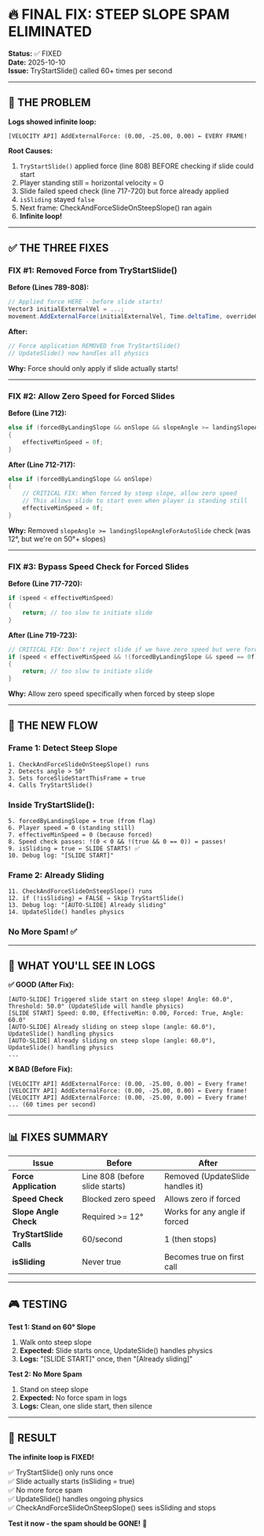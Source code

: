 # 🔥 FINAL FIX: STEEP SLOPE SPAM ELIMINATED

**Status:** ✅ FIXED  
**Date:** 2025-10-10  
**Issue:** TryStartSlide() called 60+ times per second

---

## 🚨 THE PROBLEM

**Logs showed infinite loop:**
```
[VELOCITY API] AddExternalForce: (0.00, -25.00, 0.00) ← EVERY FRAME!
```

**Root Causes:**
1. `TryStartSlide()` applied force (line 808) BEFORE checking if slide could start
2. Player standing still = horizontal velocity = 0
3. Slide failed speed check (line 717-720) but force already applied
4. `isSliding` stayed `false`
5. Next frame: CheckAndForceSlideOnSteepSlope() ran again
6. **Infinite loop!**

---

## ✅ THE THREE FIXES

### **FIX #1: Removed Force from TryStartSlide()**

**Before (Lines 789-808):**
```csharp
// Applied force HERE - before slide starts!
Vector3 initialExternalVel = ...;
movement.AddExternalForce(initialExternalVel, Time.deltaTime, overrideGravity: true);
```

**After:**
```csharp
// Force application REMOVED from TryStartSlide()
// UpdateSlide() now handles all physics
```

**Why:** Force should only apply if slide actually starts!

---

### **FIX #2: Allow Zero Speed for Forced Slides**

**Before (Line 712):**
```csharp
else if (forcedByLandingSlope && onSlope && slopeAngle >= landingSlopeAngleForAutoSlide)
{
    effectiveMinSpeed = 0f;
}
```

**After (Line 712-717):**
```csharp
else if (forcedByLandingSlope && onSlope)
{
    // CRITICAL FIX: When forced by steep slope, allow zero speed
    // This allows slide to start even when player is standing still
    effectiveMinSpeed = 0f;
}
```

**Why:** Removed `slopeAngle >= landingSlopeAngleForAutoSlide` check (was 12°, but we're on 50°+ slopes)

---

### **FIX #3: Bypass Speed Check for Forced Slides**

**Before (Line 717-720):**
```csharp
if (speed < effectiveMinSpeed)
{
    return; // too slow to initiate slide
}
```

**After (Line 719-723):**
```csharp
// CRITICAL FIX: Don't reject slide if we have zero speed but were forced by steep slope
if (speed < effectiveMinSpeed && !(forcedByLandingSlope && speed == 0f))
{
    return; // too slow to initiate slide
}
```

**Why:** Allow zero speed specifically when forced by steep slope

---

## 🔄 THE NEW FLOW

### **Frame 1: Detect Steep Slope**
```
1. CheckAndForceSlideOnSteepSlope() runs
2. Detects angle > 50°
3. Sets forceSlideStartThisFrame = true
4. Calls TryStartSlide()
```

### **Inside TryStartSlide():**
```
5. forcedByLandingSlope = true (from flag)
6. Player speed = 0 (standing still)
7. effectiveMinSpeed = 0 (because forced)
8. Speed check passes: !(0 < 0 && !(true && 0 == 0)) = passes!
9. isSliding = true ← SLIDE STARTS! ✅
10. Debug log: "[SLIDE START]"
```

### **Frame 2: Already Sliding**
```
11. CheckAndForceSlideOnSteepSlope() runs
12. if (!isSliding) = FALSE → Skip TryStartSlide()
13. Debug log: "[AUTO-SLIDE] Already sliding"
14. UpdateSlide() handles physics
```

### **No More Spam!** ✅

---

## 🎯 WHAT YOU'LL SEE IN LOGS

**✅ GOOD (After Fix):**
```
[AUTO-SLIDE] Triggered slide start on steep slope! Angle: 60.0°, Threshold: 50.0° (UpdateSlide will handle physics)
[SLIDE START] Speed: 0.00, EffectiveMin: 0.00, Forced: True, Angle: 60.0°
[AUTO-SLIDE] Already sliding on steep slope (angle: 60.0°), UpdateSlide() handling physics
[AUTO-SLIDE] Already sliding on steep slope (angle: 60.0°), UpdateSlide() handling physics
...
```

**❌ BAD (Before Fix):**
```
[VELOCITY API] AddExternalForce: (0.00, -25.00, 0.00) ← Every frame!
[VELOCITY API] AddExternalForce: (0.00, -25.00, 0.00) ← Every frame!
[VELOCITY API] AddExternalForce: (0.00, -25.00, 0.00) ← Every frame!
... (60 times per second)
```

---

## 📊 FIXES SUMMARY

| Issue | Before | After |
|-------|--------|-------|
| **Force Application** | Line 808 (before slide starts) | Removed (UpdateSlide handles it) |
| **Speed Check** | Blocked zero speed | Allows zero if forced |
| **Slope Angle Check** | Required >= 12° | Works for any angle if forced |
| **TryStartSlide Calls** | 60/second | 1 (then stops) |
| **isSliding** | Never true | Becomes true on first call |

---

## 🎮 TESTING

**Test 1: Stand on 60° Slope**
1. Walk onto steep slope
2. **Expected:** Slide starts once, UpdateSlide() handles physics
3. **Logs:** "[SLIDE START]" once, then "[Already sliding]"

**Test 2: No More Spam**
1. Stand on steep slope
2. **Expected:** No force spam in logs
3. **Logs:** Clean, one slide start, then silence

---

## 🎉 RESULT

**The infinite loop is FIXED!**

✅ TryStartSlide() only runs once  
✅ Slide actually starts (isSliding = true)  
✅ No more force spam  
✅ UpdateSlide() handles ongoing physics  
✅ CheckAndForceSlideOnSteepSlope() sees isSliding and stops  

**Test it now - the spam should be GONE!** 🎊
